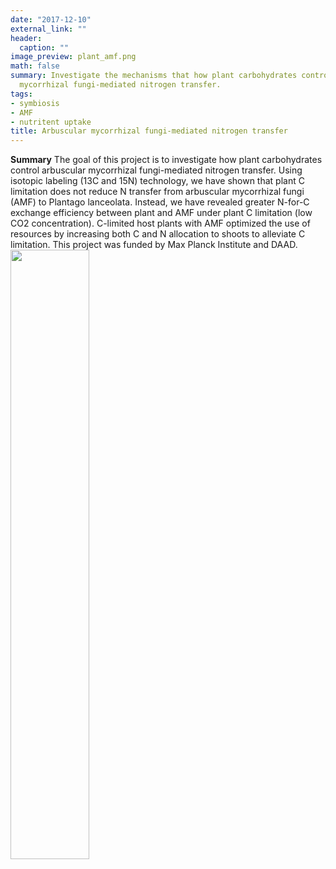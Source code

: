 ```yaml
---
date: "2017-12-10"
external_link: ""
header:
  caption: ""
image_preview: plant_amf.png
math: false
summary: Investigate the mechanisms that how plant carbohydrates control arbuscular
  mycorrhizal fungi-mediated nitrogen transfer.
tags:
- symbiosis
- AMF
- nutritent uptake
title: Arbuscular mycorrhizal fungi-mediated nitrogen transfer
---
```


**Summary**
The goal of this project is to investigate how plant carbohydrates control arbuscular mycorrhizal fungi-mediated nitrogen transfer. Using isotopic labeling (13C and 15N) technology, we have shown that plant C limitation does not reduce N transfer from arbuscular mycorrhizal fungi (AMF) to Plantago lanceolata. Instead, we have revealed greater N-for-C exchange efficiency between plant and AMF under plant C limitation (low CO2 concentration). C-limited host plants with AMF optimized the use of resources by increasing both C and N allocation to shoots to alleviate C limitation. This project was funded by Max Planck Institute and DAAD.
<img src="/project/plant_AMF_files/plant_amf_results.png" alt="" width="50%"/>